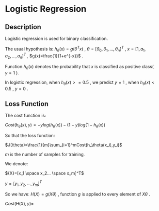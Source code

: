 # Logistic Regression

## Description
Logistic regression is used for binary classification.

The usual hypothesis is: $h_\theta(x)=g(\theta^Tx)$ , $\theta=[\theta_0,\theta_1,...,\theta_n]^T$ , $x=[1,a_1,a_2,...,a_n]^T$ , $g(x)=\frac{1}{1+e^{-x}}$ .

Function $h_\theta(x)$ denotes the probability that $x$ is classified as positive class( $y=1$ ). 

In logistic regression, when $h_\theta(x)>=0.5$ , we predict $y=1$ , when $h_\theta(x)<0.5$ , $y=0$ .

## Loss Function
The cost function is:

$Cost(h_\theta(x),y)=-ylog(h_\theta(x))-(1-y)log(1-h_\theta(x))$

So that the loss function:

$J(\theta)=\frac{1}{m}\sum_{i=1}^mCost(h_\theta(x_i),y_i)$ 

$m$ is the number of samples for training.

We denote: 

${X}=[x_1 \space x_2... \space x_m]^T$

$y=[y_1,y_2,...,y_m]^T$

So we have: $H(X)=g(X\theta)$ , function $g$ is applied to every element of $X\theta$ .

$Cost(H(X),y)=$

